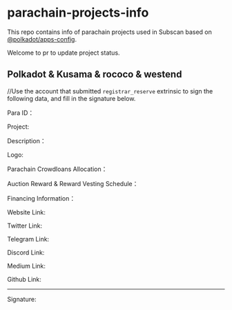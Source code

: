 # parachain-projects-info

This repo contains info of parachain projects used in Subscan based on [@polkadot/apps-config](https://github.com/polkadot-js/apps/tree/master/packages/apps-config).

Welcome to pr to update project status.

## Polkadot & Kusama & rococo & westend

//Use the account that submitted  `registrar_reserve` extrinsic to sign the following data, and fill in the signature below.

Para ID：

Project:

Description：

Logo:

Parachain Crowdloans Allocation：

Auction Reward & Reward Vesting Schedule：

Financing Information：

Website Link:

Twitter Link:

Telegram Link:

Discord Link:

Medium Link:

Github Link:

---------------
Signature: